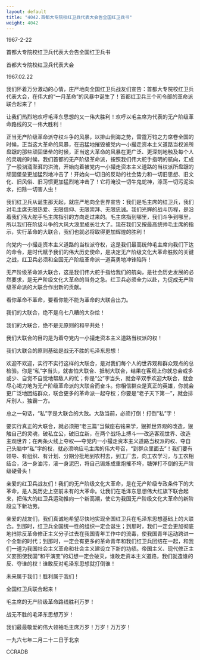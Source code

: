 ```yaml
---
layout: default
title: "4042.首都大专院校红卫兵代表大会告全国红卫兵书"
weight: 4042
---
```


1967-2-22

首都大专院校红卫兵代表大会告全国红卫兵书

首都大专院校红卫兵代表大会

1967.02.22

我们怀着万分激动的心情，庄严地向全国红卫兵战友们宣告：首都大专院校红卫兵代表大会，在伟大的“一月革命”的风暴中诞生了！首都红卫兵三个司令部的革命派联合起来了！

让我们热烈地欢呼毛泽东思想的又一伟大胜利！欢呼以毛主席为代表的无产阶级革命路线的又一伟大胜利！

正当无产阶级革命派夺权斗争的风暴，以排山倒海之势，雷霆万钧之力席卷全国的时候，正当这大革命的风暴，在迅猛地摧毁被党内一小撮走资本主义道路当权派所盘踞的那些顽固堡垒的时候，正当这大革命的风暴在更广泛、更深刻地触及每个人的灵魂的时候，我们首都的无产阶级革命派，按照我们伟大舵手指明的航向，汇成了一股汹涌澎湃的洪流，开始向着被党内一小撮走资本主义道路的当权派所盘踞的顽固堡垒更加猛烈地冲击了！开始向一切旧的反动的社会势力和一切旧思想、旧文化、旧风俗、旧习惯更加猛烈地冲击了！它将淹没一切牛鬼蛇神，涤荡一切污泥浊水，扫除一切害人虫！

我们红卫兵从诞生那天起，就庄严地向全世界宣告：我们是毛主席的红卫兵，我们对毛主席无限热爱、无限信仰、无限崇拜、无限忠诚。我们光辉的战斗历程，是沿着我们伟大舵手毛主席指引的方向走过来的。毛主席指到哪里，我们斗争到哪里，所以我们在阶级斗争的大风大浪里成长壮大了。现在我们又按最高统帅毛主席的指示，实行革命的大联合，我们也就必将取得更加辉煌的胜利！

向党内一小撮走资本主义道路的当权派夺权，这是我们最高统帅毛主席向我们下达的命令，是时代赋予我们的伟大历史使命，是决定无产阶级文化大革命胜败的关键之战，红卫兵必须和全国无产阶级革命派一道英勇地冲锋陷阵！

无产阶级革命派大联合，这是我们伟大舵手指给我们的航向，是社会历史发展的必然要求，是无产阶级文化大革命的当务之急。红卫兵必须全力以赴，为促成无产阶级革命派的大联合作出新的贡献。

看你革命不革命，要看你能不能为革命的大联合出力。

我们的大联合，绝不是乌七八糟的大杂烩！

我们的大联合，绝不是无原则的和平共处！

我们大联合的目的是为着夺党内一小撮走资本主义道路当权派的权！

我们大联合的原则基础是战无不胜的毛泽东思想！

欢迎不欢迎，实行不实行这样的大联合，是对我们每个人的世界观和群众观点的总检验。你是“私”字当头，就害怕大联合、抵制大联合，结果在客观上你就总会或多或少、自觉不自觉地帮敌人的忙；你是“公”字当头，就会举双手欢迎大联合，就会尽心竭力地为无产阶级革命派的大联合而奋斗。你相信群众是真正的英雄，你就会更广泛地团结群众，联合更多的革命派一起夺权；你要是“老子天下第一”，就会排斥别人，独霸一方。

总之一句话，“私”字是大联合的大敌。大敌当前，必须打倒！打倒“私”字！

要实行真正的大联合，就必须把“老三篇”当做座右铭来学，狠抓世界观的改造，狠触自己的灵魂，破私立公，破旧立新，在两个战场上搏斗──改造客观世界、改造主观世界；在两条火线上夺权──夺党内一小撮走资本主义道路当权派的权、夺自己头脑中“私”字的权，就必须响应毛主席的伟大号召，“到群众里面去”！我们要有领导、有组织、有计划、分期分批地到农村去，到工厂去，向工农学习，与工农相结合，沾一身油污，滚一身泥巴，将自己锻炼成重炮摧不垮，糖弹打不倒的无产阶级硬骨头！

亲爱的红卫兵战友们！我们的无产阶级文化大革命，是在无产阶级专政条件下的大革命，是人类历史上空前未有的大革命。让我们在毛泽东思想伟大红旗下联合起来，把伟大的红卫兵运动推向一个新高潮，使它为我国无产阶级文化大革命的新阶段立下新功劳。

亲爱的战友们，我们真诚地希望尽快地实现全国红卫兵在毛泽东思想基础上的大联合。到那时，红卫兵全国统一性的组织一定会诞生；到那时，我们一定会更加彻底地扫除反革命修正主义分子过去在我国青年工作中的流毒，使我国青年运动跨进一个全新的时代；到那时，一定会有更多的革命青年和我们红卫兵团结在一起，和我们一道为我国社会主义革命和社会主义建设立下新的功绩。帝国主义、现代修正主义妄图使我国“和平演变”的幻想一定会破灭，谁敢走资本主义道路，我们就造谁的反、夺谁的权！谁敢反对毛泽东思想就打倒谁！

未来属于我们！胜利属于我们！

全国红卫兵联合起来！

毛主席的无产阶级革命路线胜利万岁！

战无不胜的毛泽东思想万岁！

我们最最敬爱的伟大领袖毛主席万岁！万岁！万万岁！

一九六七年二月二十二日于北京

CCRADB

